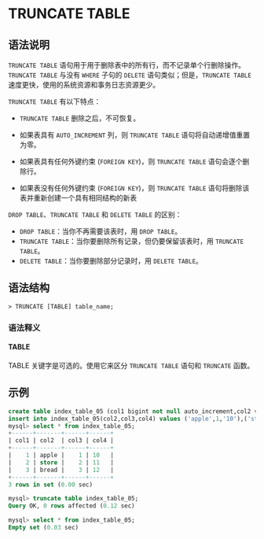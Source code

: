 # **TRUNCATE TABLE**

## **语法说明**

`TRUNCATE TABLE` 语句用于用于删除表中的所有行，而不记录单个行删除操作。`TRUNCATE TABLE` 与没有 `WHERE` 子句的 `DELETE` 语句类似；但是，`TRUNCATE TABLE` 速度更快，使用的系统资源和事务日志资源更少。

`TRUNCATE TABLE` 有以下特点：

- `TRUNCATE TABLE` 删除之后，不可恢复。

- 如果表具有 `AUTO_INCREMENT` 列，则 `TRUNCATE TABLE` 语句将自动递增值重置为零。

- 如果表具有任何外键约束 (`FOREIGN KEY`)，则 `TRUNCATE TABLE` 语句会逐个删除行。

- 如果表没有任何外键约束 (`FOREIGN KEY`)，则 `TRUNCATE TABLE` 语句将删除该表并重新创建一个具有相同结构的新表

`DROP TABLE`、`TRUNCATE TABLE` 和 `DELETE TABLE` 的区别：

- `DROP TABLE`：当你不再需要该表时，用 `DROP TABLE`。
- `TRUNCATE TABLE`：当你要删除所有记录，但仍要保留该表时，用 `TRUNCATE TABLE`。
- `DELETE TABLE`：当你要删除部分记录时，用 `DELETE TABLE`。

## **语法结构**

```
> TRUNCATE [TABLE] table_name;
```

### 语法释义

#### TABLE

TABLE 关键字是可选的。使用它来区分 `TRUNCATE TABLE` 语句和 `TRUNCATE` 函数。

## **示例**

```sql
create table index_table_05 (col1 bigint not null auto_increment,col2 varchar(25),col3 int,col4 varchar(50),primary key (col1),unique key col2(col2),key num_id(col4));
insert into index_table_05(col2,col3,col4) values ('apple',1,'10'),('store',2,'11'),('bread',3,'12');
mysql> select * from index_table_05;
+------+-------+------+------+
| col1 | col2  | col3 | col4 |
+------+-------+------+------+
|    1 | apple |    1 | 10   |
|    2 | store |    2 | 11   |
|    3 | bread |    3 | 12   |
+------+-------+------+------+
3 rows in set (0.00 sec)

mysql> truncate table index_table_05;
Query OK, 0 rows affected (0.12 sec)

mysql> select * from index_table_05;
Empty set (0.03 sec)
```
